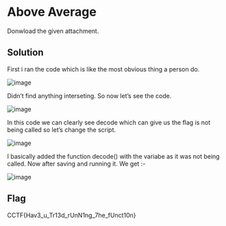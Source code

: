 # Above Average

Donwload the given attachment.

## Solution

First i ran the code which is like the most obvious thing a person do.

![image](https://github.com/joykhaneja/CyCog-CTF-2024-Writeups/blob/0d67dd61d7de831cc336e8d1581061fde05ba375/Reverse%20Engineering/Above%20Average/Images/Picture1.png)

Didn’t find anything interseting. So now let’s see the code.

![image](https://github.com/joykhaneja/CyCog-CTF-2024-Writeups/blob/0d67dd61d7de831cc336e8d1581061fde05ba375/Reverse%20Engineering/Above%20Average/Images/Picture2.png)

In this code we can clearly see decode which can give us the flag is not being called so let’s change the script.

![image](https://github.com/joykhaneja/CyCog-CTF-2024-Writeups/blob/0d67dd61d7de831cc336e8d1581061fde05ba375/Reverse%20Engineering/Above%20Average/Images/Picture3.png)

I basically added the function decode() with  the variabe as it was not being called.
Now after saving and running it. We get :-

![image](https://github.com/joykhaneja/CyCog-CTF-2024-Writeups/blob/0d67dd61d7de831cc336e8d1581061fde05ba375/Reverse%20Engineering/Above%20Average/Images/Picture4.png)

## Flag
CCTF{Hav3_u_Tr13d_rUnN1ng_7he_fUnct10n}
